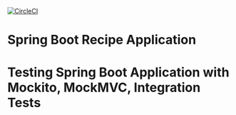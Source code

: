 [![CircleCI](https://circleci.com/gh/dudupopkhadze/recipe-app.svg?style=svg)](https://circleci.com/gh/dudupopkhadze/recipe-app)
# Spring Boot Recipe Application

# Testing Spring Boot Application with Mockito, MockMVC, Integration Tests


